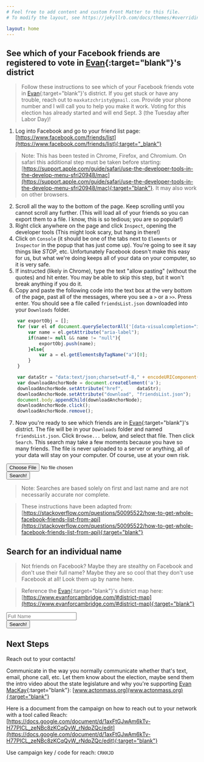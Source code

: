 ```yaml
---
# Feel free to add content and custom Front Matter to this file.
# To modify the layout, see https://jekyllrb.com/docs/themes/#overriding-theme-defaults

layout: home
---
```


## See which of your Facebook friends are registered to vote in [Evan](https://www.evanforcambridge.com/){:target="blank"}'s district

> Follow these instructions to see which of your Facebook friends vote in [Evan](https://www.evanforcambridge.com/){:target="blank"}'s district. If you get stuck or have any trouble,
reach out to `maxkatzchristy@gmail.com`. Provide your phone number and I will
call you to help you make it work. Voting for this election has already started and will end Sept. 3 (the Tuesday after Labor Day)!

1. Log into Facebook and go to your friend list page: [https://www.facebook.com/friends/list](https://www.facebook.com/friends/list){:target="_blank"}
> Note: This has been tested in Chrome, Firefox, and Chromium. On safari this additional step must be taken before starting: [https://support.apple.com/guide/safari/use-the-developer-tools-in-the-develop-menu-sfri20948/mac](https://support.apple.com/guide/safari/use-the-developer-tools-in-the-develop-menu-sfri20948/mac){:target="blank"}. It may also work on other browsers.
2. Scroll all the way to the bottom of the page. Keep scrolling until you cannot scroll any further. (This will load all of your friends so you can export them to a file. I know, this is so tedious; you are so popular!)
3. Right click anywhere on the page and click `Inspect`, opening the developer tools (This might look scary, but hang in there!)
4. Click on `Console` (it should be one of the tabs next to `Elements` or `Inspector` in the popup that has just come up). You're going to see it say things like *STOP*, etc. Unfortunately Facebook doesn't make this easy for us, but what we're doing keeps all of your data on your computer, so it is very safe. 
5. If instructed (likely in Chrome), type the text "allow pasting" (without the quotes) and hit enter. You may be able to skip this step, but it won't break anything if you do it.
6. Copy and paste the following code into the text box at the very bottom of the page, past all of the messages, where you see a `>` or a `>>`. Press enter. You should see a file called `friendsList.json` downloaded into your `Downloads` folder.
```javascript
    var exportObj = [];
    for (var el of document.querySelectorAll('[data-visualcompletion="ignore-dynamic"]')) {
        var name = el.getAttribute("aria-label");
        if(name!= null && name != "null"){
            exportObj.push(name);
        }else{
            var a = el.getElementsByTagName("a")[0];
        }
    }

    var dataStr = "data:text/json;charset=utf-8," + encodeURIComponent(JSON.stringify(exportObj));
    var downloadAnchorNode = document.createElement('a');
    downloadAnchorNode.setAttribute("href",     dataStr);
    downloadAnchorNode.setAttribute("download", "friendsList.json");
    document.body.appendChild(downloadAnchorNode);
    downloadAnchorNode.click();
    downloadAnchorNode.remove();
```

7. Now you're ready to see which friends are in [Evan](https://www.evanforcambridge.com/){:target="blank"}'s district. The file will
   be in your `Downloads` folder and named `friendsList.json`. Click `Browse...` below, and
   select that file. Then click `Search`. This search may take a few moments because you
   have so many friends. The file is never uploaded to a server or anything,
   all of your data will stay on your computer. Of course, use at your own risk.

<script src="https://cdn.jsdelivr.net/npm/fuse.js/dist/fuse.js"></script>
<form id="friends-lookup">
    <input id="friendslist" type="file" />
    <br>
    <button type="submit">Search!</button>
</form>

<ul id="output"></ul>

<a id="download-csv" style="display: none" download="friendsToContact.csv">Download CSV</a>

<script>
    async function sleep() {
      return new Promise((resolve) => setTimeout(resolve, 10));
    }

    const to_li = (result) => `<li>${result.item["Full Name"]}, age ${result.item.Age}</li>`;
    let fuse;
    function processForm(e) {
        if (e.preventDefault) e.preventDefault();

        try {
            const files = document.getElementById("friendslist").files;
            if (files.length === 0) {
                throw new Error("Please select a file to search");
            }
            const fr = new FileReader();
            fr.readAsText(files[0]);
            fr.addEventListener(
                "load",
                async () => {
                    const friends = JSON.parse(fr.result);
                    const matches = [];
                    let i = 0;
                    for (const friend of friends) {
                        document.getElementById("output").innerHTML = `Searching... (${Math.round(++i / friends.length * 100)}%)`;
                        await sleep();
                        const results = fuse.search(friend);
                        if (results.length > 0) {
                            matches.push(results[0]);
                        }
                    }
                    document.getElementById("output").innerHTML = matches.map(to_li).join("");

                    download_csv = document.getElementById("download-csv")
                    download_csv.href = "data:text/csv;charset=utf-8," + encodeURIComponent("Full Name,Age\n" + matches.map(match => `${match.item["Full Name"]},${match.item.Age}`).join("\n"));
                    download_csv.style.display = "inline";
                },
                false,
            );
        } catch (error) {
            document.getElementById("output").innerHTML = `Something went wrong: ${error.message}`;
            console.error(error.message);
        }

        // You must return false to prevent the default form behavior
        return false;
    }

    var form = document.getElementById('friends-lookup');
    if (form.attachEvent) {
        form.attachEvent("submit", processForm);
    } else {
        form.addEventListener("submit", processForm);
    }


    async function getData() {
        const url = "voters.json";
        try {
            const response = await fetch(url);
            if (!response.ok) {
                throw new Error(`Response status: ${response.status}`);
            }

            const list = await response.json();
            const options = {
                includeScore: true,
                // Search in `author` and in `tags` array
                keys: ['Full Name'],
                threshold: 0.2,
            }

            fuse = new Fuse(list, options)
        } catch (error) {
            document.getElementById("output").innerHTML = `Sorry messed up: ${error.message}`;
            console.error(error.message);
        }
    }
    getData();
</script>

> Note: Searches are based solely on first and last name and are not
necessarily accurate nor complete.

> These instructions have been adapted from: [https://stackoverflow.com/questions/50095522/how-to-get-whole-facebook-friends-list-from-api](https://stackoverflow.com/questions/50095522/how-to-get-whole-facebook-friends-list-from-api){:target="blank"}

## Search for an individual name

> Not friends on Facebook? Maybe they are stealthy on Facebook and don't use
their full name? Maybe they are so cool that they don't use Facebook at all!
Look them up by name here.

> Reference the [Evan](https://www.evanforcambridge.com/){:target="blank"}'s district map here:
[https://www.evanforcambridge.com/#district-map](https://www.evanforcambridge.com/#district-map){:target="blank"}

<form id="name-lookup">
    <input id="name" type="text" name="in" placeholder="Full Name" />
    <br>
    <button type="submit">Search!</button>
</form>

<p id="name-output"></p>

<script>
    function processForm(e) {
        if (e.preventDefault) e.preventDefault();

        try {
            const results = fuse.search(document.getElementById('name').value);
            if (results.length === 0) {
                throw new Error("They are probably not in the district, name not matched");
            }
            document.getElementById("name-output").innerHTML = results.slice(0, 15).map(to_li).join("");
        } catch (error) {
            document.getElementById("name-output").innerHTML = `Sorry messed up: ${error.message}`;
            console.error(error.message);
        }

        // You must return false to prevent the default form behavior
        return false;
    }

    var form = document.getElementById('name-lookup');
    if (form.attachEvent) {
        form.attachEvent("submit", processForm);
    } else {
        form.addEventListener("submit", processForm);
    }
</script>

## Next Steps

Reach out to your contacts!

Communicate in the way you normally communicate whether that's text, email,
phone call, etc. Let them know about the election, maybe send them the intro
video about the state legislature and why you're supporting [Evan MacKay](https://www.evanforcambridge.com/){:target="blank"}: [www.actonmass.org](www.actonmass.org){:target="blank"}

Here is a document from the campaign on how to reach out to your network with a tool called Reach: [https://docs.google.com/document/d/1axFtGJwAm6kTv-H77PICL_zeNBc8zKCqQyW_rNdpZQc/edit](https://docs.google.com/document/d/1axFtGJwAm6kTv-H77PICL_zeNBc8zKCqQyW_rNdpZQc/edit){:target="blank"}

Use campaign key / code for reach: `CRHXJD`
